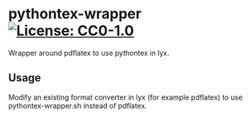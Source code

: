pythontex-wrapper [![License: CC0-1.0](https://licensebuttons.net/l/zero/1.0/80x15.png)](http://creativecommons.org/publicdomain/zero/1.0/)
=================

Wrapper around pdflatex to use pythontex in lyx.

## Usage

Modify an existing format converter in lyx (for example pdflatex) to use pythontex-wrapper.sh instead of pdflatex.
